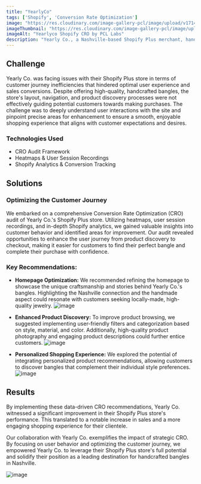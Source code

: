 ```yaml
---
title: "YearlyCo"
tags: ['Shopify', 'Conversion Rate Optimization']
image: "https://res.cloudinary.com/image-gallery-pcl/image/upload/v1714789950/Blawby/Yearly_Featured_um91yo.webp"
imageThumbnail: "https://res.cloudinary.com/image-gallery-pcl/image/upload/v1714791185/Blawby/Yearly_bxc3un.webp"
imageAlt: "Yearlyco Shopify CRO by PCL Labs"
description: "Yearly Co., a Nashville-based Shopify Plus merchant, handcrafts exquisite, custom-made bangles that celebrate everyday style. Renowned for their commitment to comfort and wearability, Yearly Co. sought to elevate their online store into a seamless and engaging shopping experience. Our agency partnered with Yearly Co. to implement a data-driven approach, optimizing their Shopify Plus store to drive sales and captivate customers seeking unique and handcrafted jewelry."
---
```


## Challenge

Yearly Co. was facing issues with their Shopify Plus store in terms of customer journey inefficiencies that hindered optimal user experience and sales conversions. Despite offering high-quality, handcrafted bangles, the store's layout, navigation, and product discovery processes were not effectively guiding potential customers towards making purchases. The challenge was to deeply understand user interactions with the site and pinpoint precise areas for enhancement to ensure a smooth, enjoyable shopping experience that aligns with customer expectations and desires.

### Technologies Used

* CRO Audit Framework
* Heatmaps & User Session Recordings
* Shopify Analytics & Conversion Tracking

## Solutions 

### Optimizing the Customer Journey

We embarked on a comprehensive Conversion Rate Optimization (CRO) audit of Yearly Co.'s Shopify Plus store. Utilizing heatmaps, user session recordings, and in-depth Shopify analytics, we gained valuable insights into customer behavior and identified areas for improvement. Our audit revealed opportunities to enhance the user journey from product discovery to checkout, making it easier for customers to find their perfect bangle and complete their purchase with confidence.

### Key Recommendations:

* **Homepage Optimization:** We recommended refining the homepage to showcase the unique craftsmanship and stories behind Yearly Co.'s bangles. Highlighting the Nashville connection and the handmade aspect could resonate with customers seeking locally-made, high-quality jewelry.
![image](https://res.cloudinary.com/image-gallery-pcl/image/upload/v1715794061/Blawby/yearlyco_home_jlynr2.webp)

* **Enhanced Product Discovery:** To improve product browsing, we suggested implementing user-friendly filters and categorization based on style, material, and color. Additionally, high-quality product photography and engaging product descriptions could further entice customers.
![image](https://res.cloudinary.com/image-gallery-pcl/image/upload/v1715794061/Blawby/yearlyco_product_lwdkqy.webp)

* **Personalized Shopping Experience:** We explored the potential of integrating personalized product recommendations, allowing customers to discover bangles that complement their individual style preferences.
![image](https://res.cloudinary.com/image-gallery-pcl/image/upload/v1715794174/Blawby/yearlyco_related_o8uw6y.webp)

## Results

By implementing these data-driven CRO recommendations, Yearly Co. witnessed a significant improvement in their Shopify Plus store's performance. This translated to a notable increase in sales and a more engaging shopping experience for their clientele. 

Our collaboration with Yearly Co. exemplifies the impact of strategic CRO. By focusing on user behavior and optimizing the customer journey, we empowered Yearly Co. to leverage their Shopify Plus store's full potential and solidify their position as a leading destination for handcrafted bangles in Nashville. 

![image](https://res.cloudinary.com/image-gallery-pcl/image/upload/v1715794061/Blawby/yearlyco_check_out_kh9xbl.webp)


